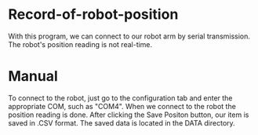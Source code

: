 # Record-of-robot-position
With this program, we can connect to our robot arm by serial transmission.
The robot's position reading is not real-time.
# Manual
To connect to the robot, just go to the configuration tab and enter the appropriate COM, such as "COM4".
When we connect to the robot the position reading is done. After clicking the Save Positon button, our item is saved in .CSV format. 
The saved data is located in the DATA directory.
